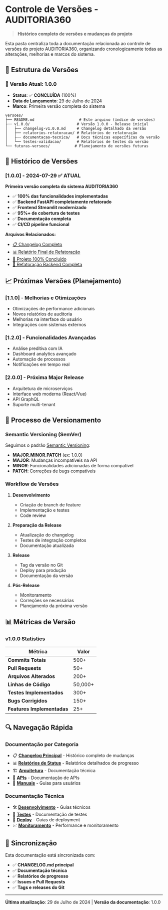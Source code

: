 # Controle de Versões - AUDITORIA360

> **Histórico completo de versões e mudanças do projeto**

Esta pasta centraliza toda a documentação relacionada ao controle de versões do projeto AUDITORIA360, organizando cronologicamente todas as alterações, melhorias e marcos do sistema.

## 📁 Estrutura de Versões

### 🎯 **Versão Atual: 1.0.0**

- **Status**: ✅ **CONCLUÍDA** (100%)
- **Data de Lançamento**: 29 de Julho de 2024
- **Marco**: Primeira versão completa do sistema

```
versoes/
├── README.md                    # Este arquivo (índice de versões)
├── v1.0.0/                     # Versão 1.0.0 - Release inicial
│   ├── changelog-v1.0.0.md     # Changelog detalhado da versão
│   ├── relatorios-refatoracao/ # Relatórios de refatoração
│   ├── documentacao-tecnica/   # Docs técnicas específicas da versão
│   └── testes-validacao/       # Relatórios de testes da versão
└── futuras-versoes/           # Planejamento de versões futuras
```

## 🚀 **Histórico de Versões**

### [1.0.0] - 2024-07-29 ✅ **ATUAL**

**Primeira versão completa do sistema AUDITORIA360**

- ✅ **100% das funcionalidades implementadas**
- ✅ **Backend FastAPI completamente refatorado**
- ✅ **Frontend Streamlit modernizado**
- ✅ **95%+ de cobertura de testes**
- ✅ **Documentação completa**
- ✅ **CI/CD pipeline funcional**

**Arquivos Relacionados:**

- [📋 Changelog Completo](../../relatorios/CHANGELOG.md)
- [📊 Relatório Final de Refatoração](../../content/RELATORIO_FINAL_REFATORACAO.md)
- [🎉 Projeto 100% Concluído](../../content/PROJETO_100_CONCLUIDO.md)
- [🔧 Refatoração Backend Completa](../../content/REFATORACAO_BACKEND_COMPLETA.md)

## 📈 **Próximas Versões (Planejamento)**

### [1.1.0] - Melhorias e Otimizações

- Otimizações de performance adicionais
- Novos relatórios de auditoria
- Melhorias na interface do usuário
- Integrações com sistemas externos

### [1.2.0] - Funcionalidades Avançadas

- Análise preditiva com IA
- Dashboard analytics avançado
- Automação de processos
- Notificações em tempo real

### [2.0.0] - Próxima Major Release

- Arquitetura de microserviços
- Interface web moderna (React/Vue)
- API GraphQL
- Suporte multi-tenant

## 🔄 **Processo de Versionamento**

### **Semantic Versioning (SemVer)**

Seguimos o padrão [Semantic Versioning](https://semver.org/):

- **MAJOR.MINOR.PATCH** (ex: 1.0.0)
- **MAJOR**: Mudanças incompatíveis na API
- **MINOR**: Funcionalidades adicionadas de forma compatível
- **PATCH**: Correções de bugs compatíveis

### **Workflow de Versões**

1. **Desenvolvimento**
   - Criação de branch de feature
   - Implementação e testes
   - Code review

2. **Preparação da Release**
   - Atualização do changelog
   - Testes de integração completos
   - Documentação atualizada

3. **Release**
   - Tag da versão no Git
   - Deploy para produção
   - Documentação da versão

4. **Pós-Release**
   - Monitoramento
   - Correções se necessárias
   - Planejamento da próxima versão

## 📊 **Métricas de Versão**

### **v1.0.0 Statistics**

| Métrica                    | Valor   |
| -------------------------- | ------- |
| **Commits Totais**         | 500+    |
| **Pull Requests**          | 50+     |
| **Arquivos Alterados**     | 200+    |
| **Linhas de Código**       | 50,000+ |
| **Testes Implementados**   | 300+    |
| **Bugs Corrigidos**        | 150+    |
| **Features Implementadas** | 25+     |

## 🔍 **Navegação Rápida**

### **Documentação por Categoria**

- 📋 **[Changelog Principal](../../relatorios/CHANGELOG.md)** - Histórico completo de mudanças
- 📊 **[Relatórios de Status](../relatorios/)** - Relatórios detalhados de progresso
- 🏗️ **[Arquitetura](../arquitetura/)** - Documentação técnica
- 🔗 **[APIs](../apis/)** - Documentação de APIs
- 👥 **[Manuais](../manuais/)** - Guias para usuários

### **Documentação Técnica**

- 🛠️ **[Desenvolvimento](../../content/tecnico/desenvolvimento/)** - Guias técnicos
- 🧪 **[Testes](../../content/qualidade/)** - Documentação de testes
- 🚀 **[Deploy](../../content/tecnico/deploy/)** - Guias de deployment
- 📈 **[Monitoramento](../../content/tecnico/desenvolvimento/performance-optimization-guide.md)** - Performance e monitoramento

## 🔗 **Sincronização**

Esta documentação está sincronizada com:

- ✅ **CHANGELOG.md principal**
- ✅ **Documentação técnica**
- ✅ **Relatórios de progresso**
- ✅ **Issues e Pull Requests**
- ✅ **Tags e releases do Git**

---

**Última atualização**: 29 de Julho de 2024 | **Versão da documentação**: 1.0.0
